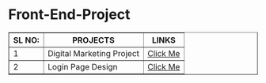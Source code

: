 # Front-End-Project
 
<table border="1">
    <tr>
        <th>
            SL NO:
        </th>
        <th>
            PROJECTS
        </th>
        <th>
            LINKS
        </th>
    </tr>
    <tr>
        <td>
            1
        </td>
        <td>
            Digital Marketing Project
        </td>
        <td>
            <a href="https://digitalmarkets-front.netlify.app/">Click Me</a>
        </td>
    </tr>
    <tr>
        <td>
            2
        </td>
        <td>
            Login Page Design
        </td>
        <td>
            <a href="https://sample-login-ppage.netlify.app/">Click Me</a>
        </td>
    </tr>
</table>
